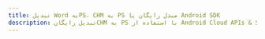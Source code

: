 ---title: تبدیل Word بهPS، CHM به PS مبدل رایگان یا Android SDKdescription: تبدیل رایگانCHM به PS با استفاده از Android Cloud APIs & SDK. همچنین اسناد Microsoft Word و OpenOffice را در Cloud ایجاد، ویرایش و رندر کنید.---